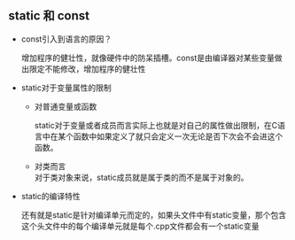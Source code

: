 ## static 和 const

* const引入到语言的原因？
  
    增加程序的健壮性，就像硬件中的防呆插槽。const是由编译器对某些变量做出限定不能修改，增加程序的健壮性

* static对于变量属性的限制
  * 对普通变量或函数
  
    static对于变量或者成员而言实际上也就是对自己的属性做出限制，在C语言中在某个函数中如果定义了就只会定义一次无论是否下次会不会进这个函数。
    
  * 对类而言  
    对于类对象来说，static成员就是属于类的而不是属于对象的。
    
* static的编译特性
    
    还有就是static是针对编译单元而定的，如果头文件中有static变量，那个包含这个头文件中的每个编译单元就是每个.cpp文件都会有一个static变量